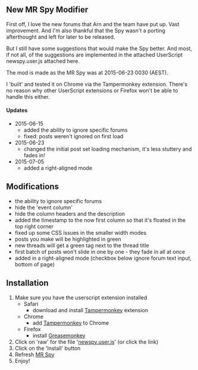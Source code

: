 ## New MR Spy Modifier ##

First off, I love the new forums that Arn and the team have put up. Vast improvement. And I'm also thankful that the Spy wasn't a porting afterthought and left for later to be released.

But I still have some suggestions that would make the Spy better. And most, if not all, of the suggestions are implemented in the attached UserScript newspy.user.js attached here.

The mod is made as the MR Spy was at 2015-06-23 0030 (AEST).

I 'built' and tested it on Chrome via the Tampermonkey extension. There's no reason why other UserScript extensions or Firefox won't be able to handle this either.

#### Updates ####

- 2015-06-15
    - added the ability to ignore specific forums
    - fixed: posts weren't ignored on first load
- 2015-06-23
    - changed the initial post set loading mechanism, it's less stuttery and fades in!
- 2015-07-05
    - added a right-aligned mode

## Modifications ##

- the ability to ignore specific forums
- hide the 'event column'
- hide the column headers and the description
- added the timestamp to the now first column so that it's floated in the top right corner
- fixed up some CSS issues in the smaller width modes
- posts you make will be highlighted in green
- new threads will get a green tag next to the thread title
- first batch of posts won't slide in one by one - they fade in all at once
- added in a right-aligned mode (checkbox below ignore forum text input, bottom of page)

## Installation ##

1. Make sure you have the userscript extension installed
    - Safari
        - download and install [Tampermonkey](http://tampermonkey.net/?browser=safari) extension
    - Chrome
        - add [Tampermonkey](https://chrome.google.com/webstore/detail/tampermonkey/dhdgffkkebhmkfjojejmpbldmpobfkfo?hl=en) to Chrome
    - Firefox
        - install [Greasemonkey](https://addons.mozilla.org/en-US/firefox/addon/greasemonkey/)
2. Click on 'raw' for the file '[newspy.user.js](https://gist.github.com/sammich/383a85b301bef328fd87/raw/35dc46f1810077c274518d2d6f6c97130879bc48/newspy.user.js)' (or click the link)
3. Click on the 'Install' button
4. Refresh [MR Spy](http://forums.macrumors.com/spy/)
5. Enjoy!